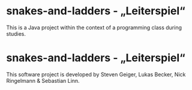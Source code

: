 # snakes-and-ladders - „Leiterspiel“
This is a Java project within the context of a programming class during studies.
# snakes-and-ladders - „Leiterspiel“
This software project is developed by Steven Geiger, Lukas Becker, Nick Ringelmann & Sebastian Linn.
